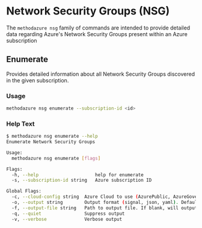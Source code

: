 # Network Security Groups (NSG)

The `methodazure nsg` family of commands are intended to provide detailed data regarding Azure's Network Security Groups present within an Azure subscription

## Enumerate

Provides detailed information about all Network Security Groups discovered in the given subscription.

### Usage

```bash
methodazure nsg enumerate --subscription-id <id>
```

### Help Text

```bash
$ methodazure nsg enumerate --help
Enumerate Network Security Groups

Usage:
  methodazure nsg enumerate [flags]

Flags:
  -h, --help                     help for enumerate
  -s, --subscription-id string   Azure subscription ID

Global Flags:
  -c, --cloud-config string  Azure Cloud to use (AzurePublic, AzureGovernment, AzureChina) (default "AzurePublic")
  -o, --output string        Output format (signal, json, yaml). Default value is signal (default "signal")
  -f, --output-file string   Path to output file. If blank, will output to STDOUT
  -q, --quiet                Suppress output
  -v, --verbose              Verbose output

```
